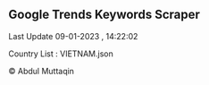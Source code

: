 

## Google Trends Keywords Scraper 
 
Last Update 09-01-2023 , 14:22:02

Country List :
VIETNAM.json



© Abdul Muttaqin 
